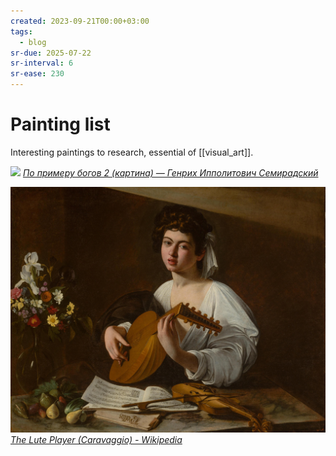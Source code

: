 ```yaml
---
created: 2023-09-21T00:00+03:00
tags:
  - blog
sr-due: 2025-07-22
sr-interval: 6
sr-ease: 230
---
```


# Painting list

Interesting paintings to research, essential of [[visual_art]].

![](img/Semiradskij–Po_primeru_bogov_2.jpg)
_[По примеру богов 2 (картина) — Генрих Ипполитович Семирадский](https://gallerix.ru/album/Semiradsky/pic/glrx-518946986)_

![](img/Caravaggio-the_lute_player.jpg)
_[The Lute Player (Caravaggio) - Wikipedia](https://en.wikipedia.org/wiki/The_Lute_Player_(Caravaggio))_
